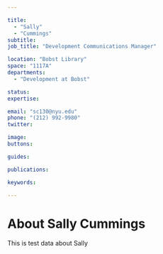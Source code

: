 ```yaml
---

title:
  - "Sally"
  - "Cummings"
subtitle: 
job_title: "Development Communications Manager"

location: "Bobst Library"
space: "1117A"
departments:
  - "Development at Bobst"

status: 
expertise:

email: "sc130@nyu.edu"
phone: "(212) 992-9980"
twitter: 

image: 
buttons:

guides:

publications:

keywords:

---
```


# About Sally Cummings

This is test data about Sally
